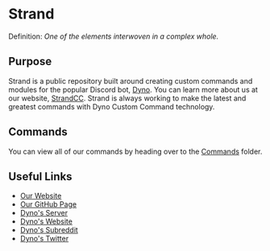 # Strand

Definition: *One of the elements interwoven in a complex whole.*

## Purpose
Strand is a public repository built around creating custom commands and modules for the popular Discord bot, [Dyno](https://dyno.gg). You can learn more about us at our website, [StrandCC](https://strandcc.tk). Strand is always working to make the latest and greatest commands with Dyno Custom Command technology.

## Commands
You can view all of our commands by heading over to the [Commands](https://github.com/Strand-Custom-Commands/Strand-Custom-Commands/tree/master/Commands) folder.

## Useful Links
* [Our Website](https://strandcc.tk)
* [Our GitHub Page](https://github.com/Strand-Custom-Commands)
* [Dyno's Server](https://discord.gg/dyno)
* [Dyno's Website](https://dyno.gg)
* [Dyno's Subreddit](https://www.reddit.com/r/Dynodiscord/)
* [Dyno's Twitter](https://twitter.com/dynodiscord)
